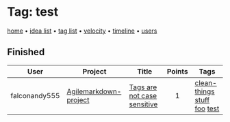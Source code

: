 # Tag: test

[home](../index.md) • [idea list](../ideas.md) • [tag list](../tags.md) • [velocity](../velocity.md) • [timeline](../timeline.md) • [users](../users.md)

## Finished
| User | Project | Title | Points | Tags |
|---|---|---|:---:|---|
| falconandy555 | [Agilemarkdown-project](../agilemarkdown-project.md) | [Tags are not case sensitive](../agilemarkdown-project/Tags-are-not-case-sensitive.md) | 1 | [clean-things](clean-things.md) [stuff](stuff.md) [foo](foo.md) [test](test.md) |
